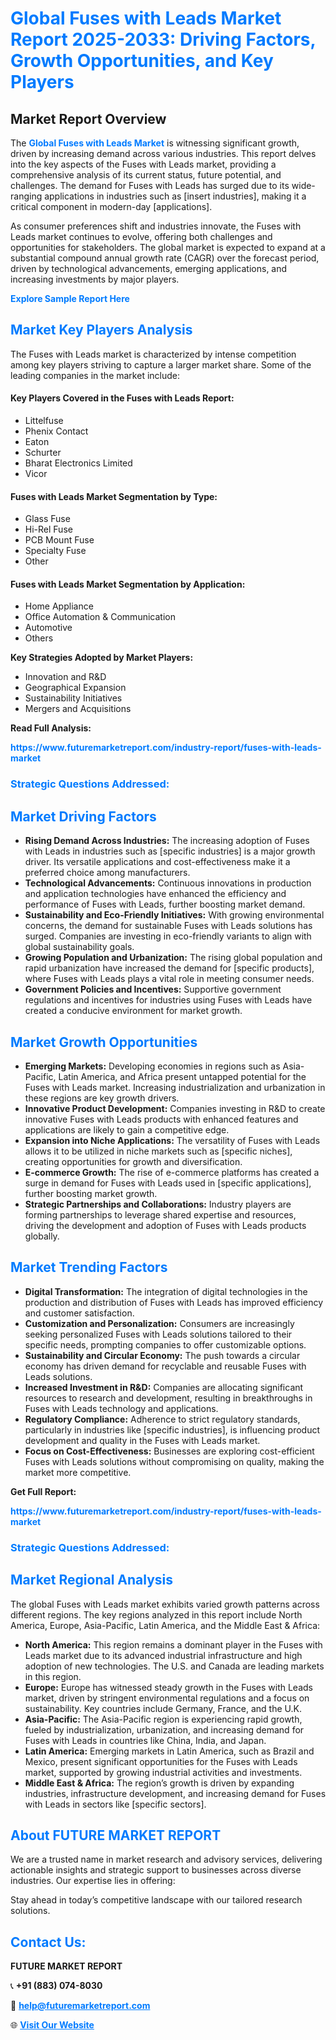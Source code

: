 <h1 style="color: #007BFF;">Global Fuses with Leads Market Report 2025-2033: Driving Factors, Growth Opportunities, and Key Players</h1>

<section id="overview">
<h2>Market Report Overview</h2>
<p>The <a href="https://www.futuremarketreport.com/industry-report/fuses-with-leads-market" style="color: #007BFF; text-decoration: none;"><strong>Global Fuses with Leads Market</strong></a> is witnessing significant growth, driven by increasing demand across various industries. This report delves into the key aspects of the Fuses with Leads market, providing a comprehensive analysis of its current status, future potential, and challenges. The demand for Fuses with Leads has surged due to its wide-ranging applications in industries such as [insert industries], making it a critical component in modern-day [applications].</p>
<p>As consumer preferences shift and industries innovate, the Fuses with Leads market continues to evolve, offering both challenges and opportunities for stakeholders. The global market is expected to expand at a substantial compound annual growth rate (CAGR) over the forecast period, driven by technological advancements, emerging applications, and increasing investments by major players.</p>
</section>

<section id="overview">
<p><a href="https://www.futuremarketreport.com/request-sample/reportId=115893" style="color: #007BFF; text-decoration: none;"><strong>Explore Sample Report Here</strong></a></p>
</section>

<section id="key-players">
<h2 style="color: #007BFF;">Market Key Players Analysis</h2>
<p>The Fuses with Leads market is characterized by intense competition among key players striving to capture a larger market share. Some of the leading companies in the market include:</p>
<h4>Key Players Covered in the Fuses with Leads Report:</h4>
<ul><li>Littelfuse</li><li>Phenix Contact</li><li>Eaton</li><li>Schurter</li><li>Bharat Electronics Limited</li><li>Vicor</li></ul>
<h4>Fuses with Leads Market Segmentation by Type:</h4>
<ul><li>Glass Fuse</li><li>Hi-Rel Fuse</li><li>PCB Mount Fuse</li><li>Specialty Fuse</li><li>Other</li></ul>

<h4>Fuses with Leads Market Segmentation by Application:</h4>
<ul><li>Home Appliance</li><li>Office Automation &amp; Communication</li><li>Automotive</li><li>Others</li></ul>
<p><strong>Key Strategies Adopted by Market Players:</strong></p>
<ul>
<li>Innovation and R&D</li>
<li>Geographical Expansion</li>
<li>Sustainability Initiatives</li>
<li>Mergers and Acquisitions</li>
</ul>
</section>

<section>
<p><strong>Read Full Analysis: </strong></p><a href="https://www.futuremarketreport.com/industry-report/fuses-with-leads-market" style="color: #007BFF; text-decoration: none;"><strong>https://www.futuremarketreport.com/industry-report/fuses-with-leads-market</strong></a>
<h3 style="color: #007BFF;">Strategic Questions Addressed:</h3>
</section>

<section id="driving-factors">
<h2 style="color: #007BFF;">Market Driving Factors</h2>
<ul>
<li><strong>Rising Demand Across Industries:</strong> The increasing adoption of Fuses with Leads in industries such as [specific industries] is a major growth driver. Its versatile applications and cost-effectiveness make it a preferred choice among manufacturers.</li>
<li><strong>Technological Advancements:</strong> Continuous innovations in production and application technologies have enhanced the efficiency and performance of Fuses with Leads, further boosting market demand.</li>
<li><strong>Sustainability and Eco-Friendly Initiatives:</strong> With growing environmental concerns, the demand for sustainable Fuses with Leads solutions has surged. Companies are investing in eco-friendly variants to align with global sustainability goals.</li>
<li><strong>Growing Population and Urbanization:</strong> The rising global population and rapid urbanization have increased the demand for [specific products], where Fuses with Leads plays a vital role in meeting consumer needs.</li>
<li><strong>Government Policies and Incentives:</strong> Supportive government regulations and incentives for industries using Fuses with Leads have created a conducive environment for market growth.</li>
</ul>
</section>

<section id="growth-opportunities">
<h2 style="color: #007BFF;">Market Growth Opportunities</h2>
<ul>
<li><strong>Emerging Markets:</strong> Developing economies in regions such as Asia-Pacific, Latin America, and Africa present untapped potential for the Fuses with Leads market. Increasing industrialization and urbanization in these regions are key growth drivers.</li>
<li><strong>Innovative Product Development:</strong> Companies investing in R&D to create innovative Fuses with Leads products with enhanced features and applications are likely to gain a competitive edge.</li>
<li><strong>Expansion into Niche Applications:</strong> The versatility of Fuses with Leads allows it to be utilized in niche markets such as [specific niches], creating opportunities for growth and diversification.</li>
<li><strong>E-commerce Growth:</strong> The rise of e-commerce platforms has created a surge in demand for Fuses with Leads used in [specific applications], further boosting market growth.</li>
<li><strong>Strategic Partnerships and Collaborations:</strong> Industry players are forming partnerships to leverage shared expertise and resources, driving the development and adoption of Fuses with Leads products globally.</li>
</ul>
</section>

<section id="trending-factors">
<h2 style="color: #007BFF;">Market Trending Factors</h2>
<ul>
<li><strong>Digital Transformation:</strong> The integration of digital technologies in the production and distribution of Fuses with Leads has improved efficiency and customer satisfaction.</li>
<li><strong>Customization and Personalization:</strong> Consumers are increasingly seeking personalized Fuses with Leads solutions tailored to their specific needs, prompting companies to offer customizable options.</li>
<li><strong>Sustainability and Circular Economy:</strong> The push towards a circular economy has driven demand for recyclable and reusable Fuses with Leads solutions.</li>
<li><strong>Increased Investment in R&D:</strong> Companies are allocating significant resources to research and development, resulting in breakthroughs in Fuses with Leads technology and applications.</li>
<li><strong>Regulatory Compliance:</strong> Adherence to strict regulatory standards, particularly in industries like [specific industries], is influencing product development and quality in the Fuses with Leads market.</li>
<li><strong>Focus on Cost-Effectiveness:</strong> Businesses are exploring cost-efficient Fuses with Leads solutions without compromising on quality, making the market more competitive.</li>
</ul>
</section>

<section>
<p><strong>Get Full Report: </strong></p><a href="https://www.futuremarketreport.com/industry-report/fuses-with-leads-market" style="color: #007BFF; text-decoration: none;"><strong>https://www.futuremarketreport.com/industry-report/fuses-with-leads-market</strong></a>
<h3 style="color: #007BFF;">Strategic Questions Addressed:</h3>
</section>


<section id="regional-analysis">
<h2 style="color: #007BFF;">Market Regional Analysis</h2>
<p>The global Fuses with Leads market exhibits varied growth patterns across different regions. The key regions analyzed in this report include North America, Europe, Asia-Pacific, Latin America, and the Middle East & Africa:</p>
<ul>
<li><strong>North America:</strong> This region remains a dominant player in the Fuses with Leads market due to its advanced industrial infrastructure and high adoption of new technologies. The U.S. and Canada are leading markets in this region.</li>
<li><strong>Europe:</strong> Europe has witnessed steady growth in the Fuses with Leads market, driven by stringent environmental regulations and a focus on sustainability. Key countries include Germany, France, and the U.K.</li>
<li><strong>Asia-Pacific:</strong> The Asia-Pacific region is experiencing rapid growth, fueled by industrialization, urbanization, and increasing demand for Fuses with Leads in countries like China, India, and Japan.</li>
<li><strong>Latin America:</strong> Emerging markets in Latin America, such as Brazil and Mexico, present significant opportunities for the Fuses with Leads market, supported by growing industrial activities and investments.</li>
<li><strong>Middle East & Africa:</strong> The region’s growth is driven by expanding industries, infrastructure development, and increasing demand for Fuses with Leads in sectors like [specific sectors].</li>
</ul>
</section>

<footer>
<h2 style="color: #007BFF;">About FUTURE MARKET REPORT</h2>
<p>We are a trusted name in market research and advisory services, delivering actionable insights and strategic support to businesses across diverse industries. Our expertise lies in offering:</p>

<p>Stay ahead in today’s competitive landscape with our tailored research solutions.</p>

<h2 style="color: #007BFF;">Contact Us:</h2>
<p><strong>FUTURE MARKET REPORT</strong></p>
<p>📞 <strong>+91 (883) 074-8030</strong></p>
<p>📧 <strong><a href="mailto:help@futuremarketreport.com" style="color: #007BFF;">help@futuremarketreport.com</a></strong></p>
<p>🌐 <strong><a href="https://www.futuremarketreport.com/" style="color: #007BFF;">Visit Our Website</a></strong></p>
</footer>